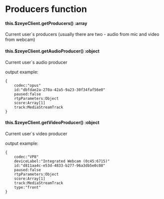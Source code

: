 # Producers function

#### this.$zeyeClient.getProducers() :array
Current user`s producers (usually there are two - audio from mic and video from webcam)

#### this.$zeyeClient.getAudioProducer() :object
Current user`s audio producer

output example: 
``` 
{
    codec:"opus"
    id:"dbfdae2a-270a-42a5-9a23-30f34faf56e0"
    paused:false
    rtpParameters:Object
    score:Array[1]
    track:MediaStreamTrack
}
```

#### this.$zeyeClient.getVideoProducer() :object
Current user`s video producer

output example: 
```
{
    codec:"VP8"
    deviceLabel:"Integrated Webcam (0c45:6715)"
    id:"d811aa4c-e53d-4833-b277-96a3db5e0c08"
    paused:false
    rtpParameters:Object
    score:Array[1]
    track:MediaStreamTrack
    type:"front"
} 
```